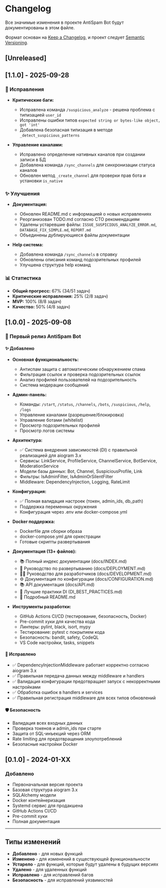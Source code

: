 # Changelog

Все значимые изменения в проекте AntiSpam Bot будут документированы в этом файле.

Формат основан на [Keep a Changelog](https://keepachangelog.com/ru/1.0.0/),
и проект следует [Semantic Versioning](https://semver.org/spec/v2.0.0.html).

## [Unreleased]

## [1.1.0] - 2025-09-28

### 🐛 Исправления
- **Критические баги:**
  - Исправлена команда `/suspicious_analyze` - решена проблема с типизацией `user_id`
  - Исправлены ошибки типов `expected string or bytes-like object, got 'int'`
  - Добавлена безопасная типизация в методе `_detect_suspicious_patterns`

- **Управление каналами:**
  - Исправлено определение нативных каналов при создании записи в БД
  - Добавлена команда `/sync_channels` для синхронизации статуса каналов
  - Обновлен метод `_create_channel` для проверки прав бота и установки `is_native`

### ✨ Улучшения
- **Документация:**
  - Обновлен README.md с информацией о новых исправлениях
  - Реорганизован TODO.md согласно CTO рекомендациям
  - Удалены устаревшие файлы: `ISSUE_SUSPICIOUS_ANALYZE_ERROR.md`, `DATABASE_FIX_SIMPLE.md`, `REPORT.md`
  - Объединены дублирующиеся файлы документации

- **Help система:**
  - Добавлена команда `/sync_channels` в справку
  - Обновлены описания команд подозрительных профилей
  - Улучшена структура help команд

### 📊 Статистика
- **Общий прогресс:** 67% (34/51 задач)
- **Критические исправления:** 25% (2/8 задач)
- **MVP:** 100% (8/8 задач)
- **Качество:** 50% (4/8 задач)

## [1.0.0] - 2025-09-08

### 🎉 Первый релиз AntiSpam Bot

#### ✨ Добавлено
- **Основная функциональность:**
  - Антиспам защита с автоматическим обнаружением спама
  - Фильтрация ссылок и проверка подозрительных ссылок
  - Анализ профилей пользователей на подозрительность
  - Система модерации сообщений

- **Админ-панель:**
  - Команды: `/start`, `/status`, `/channels`, `/bots`, `/suspicious`, `/help`, `/logs`
  - Управление каналами (разрешение/блокировка)
  - Управление ботами (whitelist)
  - Просмотр подозрительных профилей
  - Просмотр логов системы

- **Архитектура:**
  - ✅ Система внедрения зависимостей (DI) с правильной реализацией для aiogram 3.x
  - Сервисы: LinkService, ProfileService, ChannelService, BotService, ModerationService
  - Модели базы данных: Bot, Channel, SuspiciousProfile, Link
  - Фильтры: IsAdminFilter, IsAdminOrSilentFilter
  - Middleware: DependencyInjection, Logging, RateLimit

- **Конфигурация:**
  - ✅ Полная валидация настроек (токен, admin_ids, db_path)
  - Поддержка переменных окружения
  - Конфигурация через .env или docker-compose.yml

- **Docker поддержка:**
  - Dockerfile для сборки образа
  - docker-compose.yml для оркестрации
  - Готовые скрипты развертывания

- **Документация (13+ файлов):**
  - 📚 Полный индекс документации (docs/INDEX.md)
  - 🚀 Руководство по развертыванию (docs/DEPLOYMENT.md)
  - 👨‍💻 Руководство для разработчиков (docs/DEVELOPMENT.md)
  - ⚙️ Документация по конфигурации (docs/CONFIGURATION.md)
  - 📚 API документация (docs/API.md)
  - 🔧 Лучшие практики DI (DI_BEST_PRACTICES.md)
  - 📖 Подробный README.md

- **Инструменты разработки:**
  - GitHub Actions CI/CD (тестирование, безопасность, Docker)
  - Pre-commit хуки для качества кода
  - Линтеры: pylint, black, isort, mypy
  - Тестирование: pytest с покрытием кода
  - Безопасность: bandit, safety, CodeQL
  - VS Code настройки, tasks, snippets

#### 🔧 Исправлено
- ✅ DependencyInjectionMiddleware работает корректно согласно aiogram 3.x
- ✅ Правильная передача данных между middleware и handlers
- ✅ Валидация конфигурации предотвращает запуск с некорректными настройками
- ✅ Обработка ошибок в handlers и services
- ✅ Правильная регистрация middleware для всех типов обновлений

#### 🛡️ Безопасность
- Валидация всех входных данных
- Проверка токенов и admin_ids при старте
- Защита от SQL-инъекций через ORM
- Rate limiting для предотвращения злоупотреблений
- Безопасные настройки Docker

## [0.1.0] - 2024-01-XX

### Добавлено
- Первоначальная версия проекта
- Базовая структура aiogram 3.x
- SQLAlchemy модели
- Docker контейнеризация
- Systemd сервис для продакшена
- GitHub Actions CI/CD
- Pre-commit хуки
- Полная документация

---

## Типы изменений

- **Добавлено** - для новых функций
- **Изменено** - для изменений в существующей функциональности
- **Устарело** - для функций, которые будут удалены в будущих версиях
- **Удалено** - для удаленных функций
- **Исправлено** - для исправлений багов
- **Безопасность** - для исправлений уязвимостей

